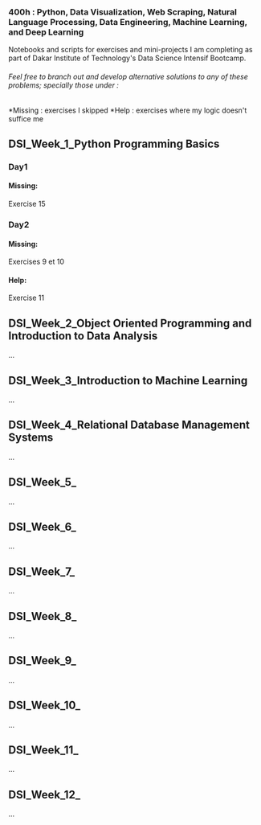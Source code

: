 ### 400h : Python, Data Visualization, Web Scraping, Natural Language Processing, Data Engineering, Machine Learning, and Deep Learning
Notebooks and scripts for exercises and mini-projects I am completing as part of Dakar Institute of Technology's Data Science Intensif Bootcamp.

###### Feel free to branch out and develop alternative solutions to any of these problems; specially those under :
*Missing : exercises I skipped
*Help : exercises where my logic doesn't suffice me

## DSI_Week_1_Python Programming Basics
### Day1
#### Missing:
Exercise 15

### Day2
#### Missing:
Exercises 9 et 10
#### Help:
Exercise 11

## DSI_Week_2_Object Oriented Programming and Introduction to Data Analysis
...

## DSI_Week_3_Introduction to Machine Learning
...

## DSI_Week_4_Relational Database Management Systems
...

## DSI_Week_5_
...

## DSI_Week_6_
...

## DSI_Week_7_
...

## DSI_Week_8_
...

## DSI_Week_9_
...

## DSI_Week_10_
...

## DSI_Week_11_
...

## DSI_Week_12_
...
